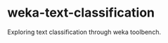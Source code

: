 weka-text-classification
========================

Exploring text classification through weka toolbench.
